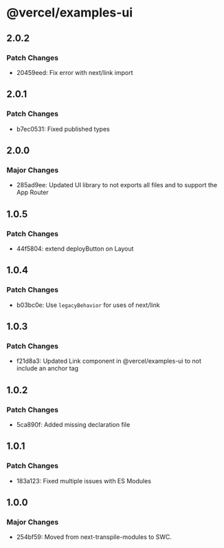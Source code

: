 # @vercel/examples-ui

## 2.0.2

### Patch Changes

- 20459eed: Fix error with next/link import

## 2.0.1

### Patch Changes

- b7ec0531: Fixed published types

## 2.0.0

### Major Changes

- 285ad9ee: Updated UI library to not exports all files and to support the App Router

## 1.0.5

### Patch Changes

- 44f5804: extend deployButton on Layout

## 1.0.4

### Patch Changes

- b03bc0e: Use `legacyBehavior` for uses of next/link

## 1.0.3

### Patch Changes

- f21d8a3: Updated Link component in @vercel/examples-ui to not include an anchor tag

## 1.0.2

### Patch Changes

- 5ca890f: Added missing declaration file

## 1.0.1

### Patch Changes

- 183a123: Fixed multiple issues with ES Modules

## 1.0.0

### Major Changes

- 254bf59: Moved from next-transpile-modules to SWC.
